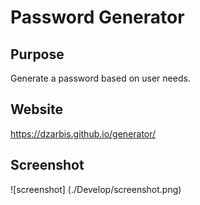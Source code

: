 # Password Generator

## Purpose
Generate a password based on user needs.

## Website
https://dzarbis.github.io/generator/

## Screenshot
![screenshot] (./Develop/screenshot.png)
